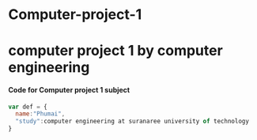 # Computer-project-1
# computer project 1 by computer engineering 
#### Code for Computer project 1 subject 
```javascript
var def = {
  name:"Phumai",
  "study":computer engineering at suranaree university of technology
}
```
